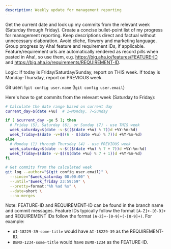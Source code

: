 ```yaml
---
description: Weekly update for management reporting
---
```


Get the current date and look up my commits from the relevant week (Saturday through Friday). Create a concise bullet-point list of my progress for management reporting. Keep descriptions direct and factual without unnecessary elaboration. Avoid cliche, flowery and marketing language. Group progress by Aha! feature and requirement IDs, if applicable. Feature/requirement urls are automatically rendered as record pills when pasted in Aha!, so use them, e.g. https://big.aha.io/features/FEATURE-ID and https://big.aha.io/requirements/REQUIREMENT-ID.

Logic: If today is Friday/Saturday/Sunday, report on THIS week. If today is Monday-Thursday, report on PREVIOUS week.

Git user: !`git config user.name` (!`git config user.email`)

Here's how to get commits from the relevant week (Saturday to Friday):

```bash
# Calculate the date range based on current day
current_day=$(date +%u)  # 1=Monday, 7=Sunday

if [ $current_day -ge 5 ]; then
  # Friday (5), Saturday (6), or Sunday (7) - use THIS week
  week_saturday=$(date -v-$(($(date +%u) % 7))d +%Y-%m-%d)
  week_friday=$(date -v+$((6 - $(date +%u) % 7))d +%Y-%m-%d)
else
  # Monday (1) through Thursday (4) - use PREVIOUS week
  week_saturday=$(date -v-$(($(date +%u) % 7 + 7))d +%Y-%m-%d)
  week_friday=$(date -v-$(($(date +%u) % 7 + 1))d +%Y-%m-%d)
fi

# Get commits from the calculated week
git log --author="$(git config user.email)" \
  --since="$week_saturday 00:00:00" \
  --until="$week_friday 23:59:59" \
  --pretty=format:"%h %ad %s" \
  --date=short \
  --no-merges
```

Note: FEATURE-ID and REQUIREMENT-ID can be found in the branch name and commit messages. Feature IDs typically follow the format `[A-Z]+-[0-9]+` and REQUIREMENT IDs follow the format `[A-Z]+-[0-9]+(-[0-9]+)`. For example:
- `AI-18229-39-some-title` would have `AI-18229-39` as the REQUIREMENT-ID.
- `DEMO-1234-some-title` would have `DEMO-1234` as the FEATURE-ID.
